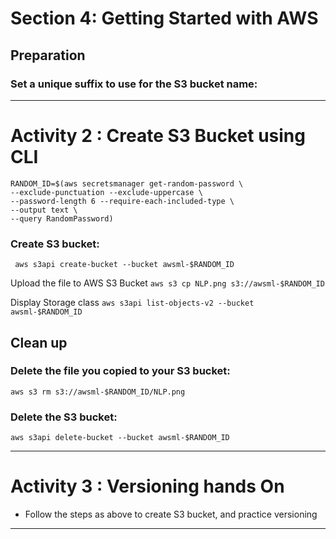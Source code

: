 # Section 4: Getting Started with AWS
## Preparation
### Set a unique suffix to use for the S3 bucket name:

--- 

# Activity 2 : Create S3 Bucket using CLI

```
RANDOM_ID=$(aws secretsmanager get-random-password \
--exclude-punctuation --exclude-uppercase \
--password-length 6 --require-each-included-type \
--output text \
--query RandomPassword)

```

### Create S3 bucket:

``` aws s3api create-bucket --bucket awsml-$RANDOM_ID```

Upload the file to AWS S3 Bucket
```aws s3 cp NLP.png s3://awsml-$RANDOM_ID ```

Display Storage class
```aws s3api list-objects-v2 --bucket awsml-$RANDOM_ID ```

## Clean up 
### Delete the file you copied to your S3 bucket:

```aws s3 rm s3://awsml-$RANDOM_ID/NLP.png```

### Delete the S3 bucket:

```aws s3api delete-bucket --bucket awsml-$RANDOM_ID ```


---
# Activity 3 : Versioning hands On

- Follow the steps as above to create S3 bucket, and practice versioning

---

